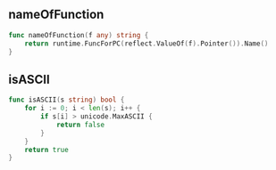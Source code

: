 
## nameOfFunction

```go
func nameOfFunction(f any) string {
	return runtime.FuncForPC(reflect.ValueOf(f).Pointer()).Name()
}
```

## isASCII

```go
func isASCII(s string) bool {
	for i := 0; i < len(s); i++ {
		if s[i] > unicode.MaxASCII {
			return false
		}
	}
	return true
}
```

